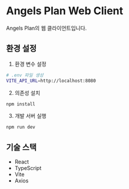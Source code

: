 # Angels Plan Web Client

Angels Plan의 웹 클라이언트입니다.

## 환경 설정

1. 환경 변수 설정
```bash
# .env 파일 생성
VITE_API_URL=http://localhost:8080
```

2. 의존성 설치
```bash
npm install
```

3. 개발 서버 실행
```bash
npm run dev
```

## 기술 스택

- React
- TypeScript
- Vite
- Axios 